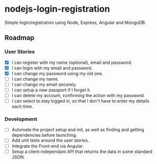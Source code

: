 # nodejs-login-registration
Simple login/registration using Node, Express, Angular and MongoDB.

## Roadmap
### User Stories
- [x] I can register with my name (optional), email and password.
- [x] I can login with my email and password.
- [x] I can change my password using my old one.
- [ ] I can change my name.
- [ ] I can change my email securely.
- [ ] I can setup a new passport if I forget it.
- [ ] I can delete my account, confirming the action with my password.
- [ ] I can select to stay logged in, so that I don't have to enter my details each time.

### Development
- [ ] Automate the project setup and init, as well as finding and getting dependencies before launching.
- [ ] Add unit tests around the user stories.
- [ ] Integrate the Front-end via Angular.
- [ ] Setup a client independant API that returns the data in some standard JSON.
